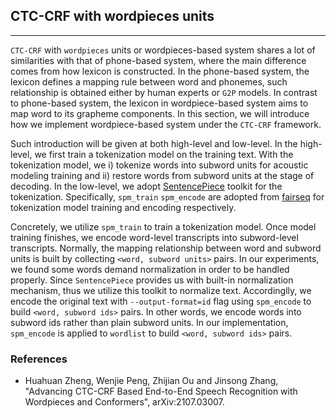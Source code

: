 ## CTC-CRF with wordpieces units

---

`CTC-CRF` with `wordpieces` units or wordpieces-based system shares a lot of similarities with that of phone-based system, where the main difference comes from how lexicon is constructed. In the phone-based system, the lexicon defines a mapping rule between word and phonemes, such relationship is obtained either by human experts or `G2P` models. In contrast to phone-based system, the lexicon in wordpiece-based system aims to map word to its grapheme components. In this section, we will introduce how we implement wordpiece-based system under the `CTC-CRF` framework. 

Such introduction will be given at both high-level and low-level. In the high-level, we first train a tokenization model on the training text. With the tokenization model, we i) tokenize words into subword units for acoustic modeling training and ii) restore words from subword units at the stage of decoding. In the low-level, we adopt [SentencePiece](https://github.com/google/sentencepiece) toolkit for the tokenization. Specifically, `spm_train` `spm_encode` are adopted from [fairseq](https://github.com/pytorch/fairseq/tree/master/scripts) for tokenization model training and encoding respectively.

Concretely, we utilize `spm_train` to train a tokenization model. Once model training finishes, we encode word-level transcripts into subword-level transcripts. Normally, the mapping relationship between word and subword units is built by collecting `<word, subword units>` pairs. In our experiments, we found some words demand normalization in order to be handled properly. Since `SentencePiece` provides us with built-in normalization mechanism, thus we utilize this toolkit to normalize text. Accordinglly, we encode the original text with `--output-format=id` flag using `spm_encode` to build `<word, subword ids>` pairs. In other words, we encode words into subword ids rather than plain subword units. In our implementation, `spm_encode` is applied to `wordlist` to build `<word, subword ids>` pairs.

### References 

- Huahuan Zheng, Wenjie Peng, Zhijian Ou and Jinsong Zhang, "Advancing CTC-CRF Based End-to-End Speech Recognition with Wordpieces and Conformers", arXiv:2107.03007.
